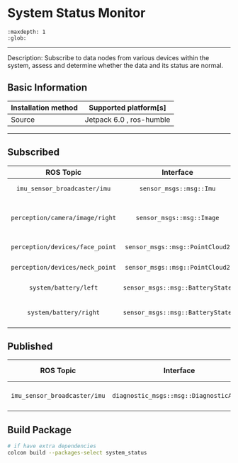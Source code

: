 # System Status Monitor


```{toctree}
:maxdepth: 1
:glob:
```

------

Description: Subscribe to data nodes from various devices within the system, assess and determine whether the data and its status are normal.

## Basic Information

| Installation method | Supported platform[s]    |
| ------------------- | ------------------------ |
| Source              | Jetpack 6.0 , ros-humble |

------

## Subscribed

|            ROS Topic            |            Interface             |       Frame ID       |    Description    |
| :-----------------------------: | :------------------------------: | :------------------: | :---------------: |
|  `imu_sensor_broadcaster/imu`   |     `sensor_msgs::msg::Imu`      |        `body`        |   body's IMU data   |
| `perception/camera/image/right` |    `sensor_msgs::msg::Image`     |     `right_img`      | published right camera image  |
| `perception/devices/face_point` | `sensor_msgs::msg::PointCloud2`  |        `spad`        | face_Tof Pointcloud |
| `perception/devices/neck_point` | `sensor_msgs::msg::PointCloud2`  |       `spad1`        | neck_Tof PointCloud |
|      `system/battery/left`      | `sensor_msgs::msg::BatteryState` | `left_battery_info`  |   left battery massage   |
|     `system/battery/right`      | `sensor_msgs::msg::BatteryState` | `right_battery_info` |   right battery massage    |

## Published

|          ROS Topic           |                Interface                | Frame ID | Description  |
| :--------------------------: | :-------------------------------------: | :------: | :----------: |
| `imu_sensor_broadcaster/imu` | `diagnostic_msgs::msg::DiagnosticArray` |   `/`    | system status massage |



## Build Package

```bash
# if have extra dependencies
colcon build --packages-select system_status
```


